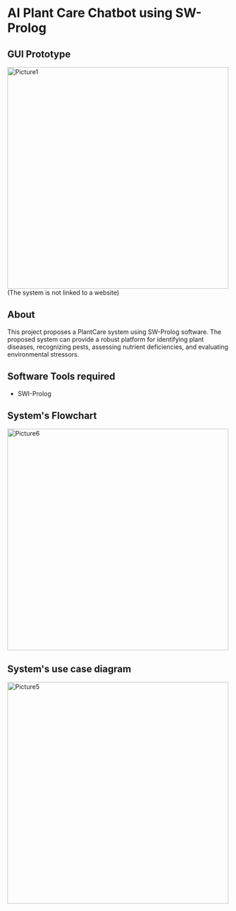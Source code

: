 <h1> AI Plant Care Chatbot using SW-Prolog </h1> 

<h2> GUI Prototype </h2>
<img width="502" alt="Picture1" src="https://github.com/user-attachments/assets/de1a33e6-de61-4abe-9d87-a88230b4844c">
<br>
(The system is not linked to a website)

<h2> About </h2>

This project proposes a PlantCare system using SW-Prolog software. The proposed system can provide a robust platform for identifying plant diseases, recognizing pests, assessing nutrient deficiencies, and evaluating environmental stressors.

<h2> Software Tools required </h2>

- SWI-Prolog
<h2> System's Flowchart </h2>
<img width="502" alt="Picture6" src="https://github.com/user-attachments/assets/1831ca4d-e06a-4594-a48e-825f48808f2d">

<h2> System's use case diagram </h2>
<img width="502" alt="Picture5" src="https://github.com/user-attachments/assets/7b5de9f6-c3e1-471f-a689-410d8e6abb46">
